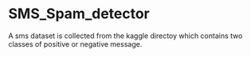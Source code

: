 # SMS_Spam_detector
A sms dataset is collected from the kaggle directoy which contains two classes of positive or negative message.
